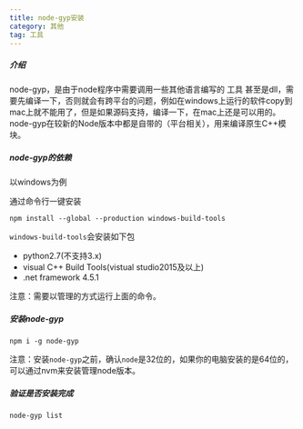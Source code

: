 ```yaml
---
title: node-gyp安装
category: 其他
tag: 工具
---
```


##### 介绍
node-gyp，是由于node程序中需要调用一些其他语言编写的 工具 甚至是dll，需要先编译一下，否则就会有跨平台的问题，例如在windows上运行的软件copy到mac上就不能用了，但是如果源码支持，编译一下，在mac上还是可以用的。node-gyp在较新的Node版本中都是自带的（平台相关），用来编译原生C++模块。

##### node-gyp的依赖

以windows为例

通过命令行一键安装

```shell
npm install --global --production windows-build-tools
```
`windows-build-tools`会安装如下包

-   python2.7(不支持3.x)
-   visual C++ Build Tools(vistual studio2015及以上)
-   .net framework 4.5.1

注意：需要以管理的方式运行上面的命令。

##### 安装node-gyp

```shell
npm i -g node-gyp
```

注意：安装`node-gyp`之前，确认`node`是32位的，如果你的电脑安装的是64位的，可以通过nvm来安装管理node版本。


##### 验证是否安装完成

```shell
node-gyp list
```
